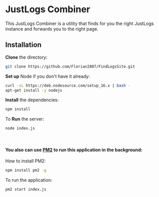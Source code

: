 # JustLogs Combiner
This JustLogs Combiner is a utility that finds for you the right JustLogs instance and forwards you to the right page.

## Installation

**Clone** the directory:
```bash
git clone https://github.com/Florian2807/FindLogsSite.git
```
**Set up** Node if you don't have it already:
```bash
curl -sL https://deb.nodesource.com/setup_16.x | bash -
apt-get install -y nodejs
```
**Install** the dependencies:
```bash
npm install
```
To **Run** the server:
```bash
node index.js
```


<br>



#### You also can use [PM2](https://www.npmjs.com/package/pm2) to run this application in the background:

How to install PM2:
```bash
npm install pm2 -g
```

To run the application:
```bash
pm2 start index.js
```